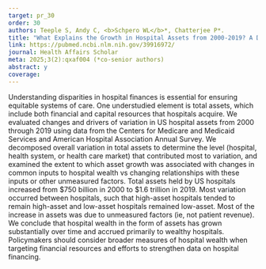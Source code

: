 ```yaml
---
target: pr_30
order: 30
authors: Teeple S, Andy C, <b>Schpero WL</b>*, Chatterjee P*. 
title: "What Explains the Growth in Hospital Assets from 2000-2019? A Decomposition Analysis"
link: https://pubmed.ncbi.nlm.nih.gov/39916972/
journal: Health Affairs Scholar
meta: 2025;3(2):qxaf004 (*co-senior authors)
abstract: y
coverage:
---
```

Understanding disparities in hospital finances is essential for ensuring equitable systems of care. One understudied element is total assets, which include both financial and capital resources that hospitals acquire. We evaluated changes and drivers of variation in US hospital assets from 2000 through 2019 using data from the Centers for Medicare and Medicaid Services and American Hospital Association Annual Survey. We decomposed overall variation in total assets to determine the level (hospital, health system, or health care market) that contributed most to variation, and examined the extent to which asset growth was associated with changes in common inputs to hospital wealth vs changing relationships with these inputs or other unmeasured factors. Total assets held by US hospitals increased from $750 billion in 2000 to $1.6 trillion in 2019. Most variation occurred between hospitals, such that high-asset hospitals tended to remain high-asset and low-asset hospitals remained low-asset. Most of the increase in assets was due to unmeasured factors (ie, not patient revenue). We conclude that hospital wealth in the form of assets has grown substantially over time and accrued primarily to wealthy hospitals. Policymakers should consider broader measures of hospital wealth when targeting financial resources and efforts to strengthen data on hospital financing.